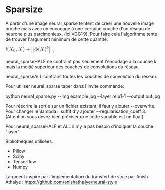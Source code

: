 # Sparsize


A partir d'une image neural_sparse tentent de créer une nouvelle image proche mais avec un encodage à une certaine couche d'un réseau de neurone plus parcimonieux.
(ici VGG19). Pour faire cela l'algorithme tente de trouver l'argument minimum de cette quantité:

![Alt](/CodeCogsEqn.gif "erreur 1")

neural_sparseHALF ne contraint pas seulement l'encodage à la couche k mais la moitié supérieur des couches de convolutions du réseau.

neural_sparseALL contraint toutes les couches de convolution du réseau.

Pour utiliser neural_sparse taper dans l'invite commande:

python neural_sparse.py --img example.jpg --layer relu1-1 --output out.jpg

Pour réécrire la sortie sur un fichier existant, il faut y ajouter --overwrite.
Pour changer le \lambda il suffit d'y ajouter --regularisation_coeff 3. (Attention vous devez bien préciser que cette variable est un float)

Pour neural_sparseHALF et ALL il n'y a pas besoin d'indiquer la couche "layer".

Bibliothèques utilisées:
- Pillow
- Scipy
- Tensorflow
- Numpy

Largment inspiré par l'implémentation du transfert de style par Anish Athalye : https://github.com/anishathalye/neural-style

